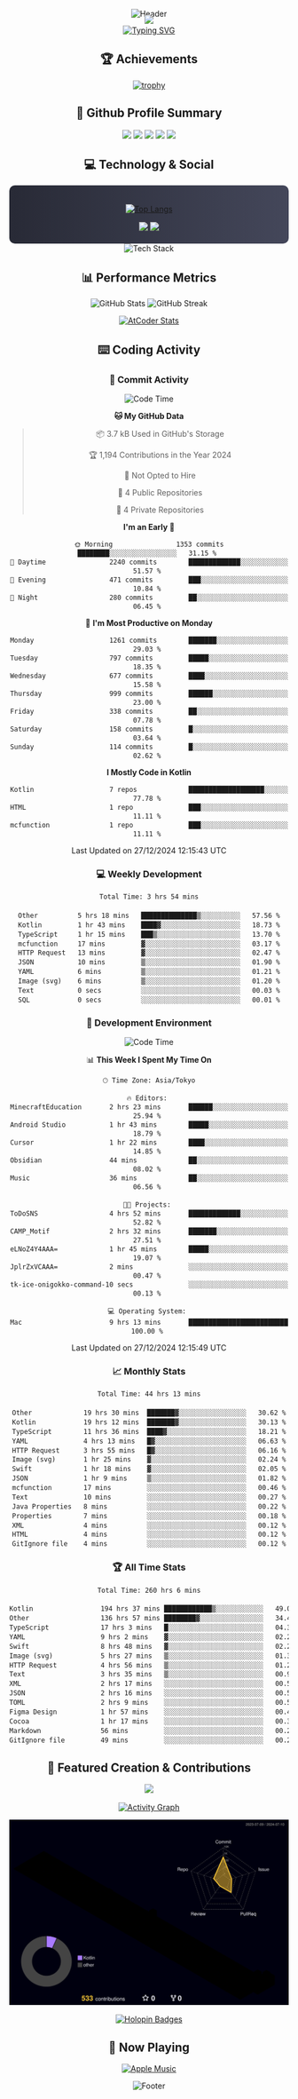 <div align="center">
  
![Header](https://capsule-render.vercel.app/api?type=waving&color=gradient&customColorList=12&height=300&section=header&text=Welcome%20to%20Batapii's%20Universe&fontSize=50&animation=fadeIn&fontAlignY=40&desc=Android%20Developer%20|%20Kotlin%20LOVE%20)

<div style="margin-top: -20px;">
  <img src="https://readme-typing-svg.herokuapp.com/?lines=Crafting+Android+Experiences;Building+Tomorrow's+Apps+Today;Always+Learning,+Always+Growing&font=Fira%20Code&center=true&width=440&height=45&color=f75c7e&vCenter=true&size=22&pause=1000">
</div>

<a href="https://git.io/typing-svg">
  <img src="https://readme-typing-svg.demolab.com?font=Fira+Code&weight=600&size=28&duration=4000&pause=1000&center=true&vCenter=true&width=800&lines=Hey+there!+I'm+Batapii+%F0%9F%91%8B;Android+Developer+from+Japan+%F0%9F%87%AF%F0%9F%87%B5" alt="Typing SVG" />
</a>

## 🏆 Achievements

[![trophy](https://github-profile-trophy.vercel.app/?username=batapii&theme=onestar&no-frame=true&no-bg=true&column=8&rank=SECRET,SSS,SS,S,AAA,AA,A,B,C,?&margin-w=10&margin-h=10)](https://github.com/ryo-ma/github-profile-trophy)

## 🎯 Github Profile Summary

<div align="center">
  <img src="http://github-profile-summary-cards.vercel.app/api/cards/profile-details?username=batapii&theme=radical" />
  <img src="http://github-profile-summary-cards.vercel.app/api/cards/repos-per-language?username=batapii&theme=radical" />
  <img src="http://github-profile-summary-cards.vercel.app/api/cards/most-commit-language?username=batapii&theme=radical" />
  <img src="http://github-profile-summary-cards.vercel.app/api/cards/stats?username=batapii&theme=radical" />
  <img src="http://github-profile-summary-cards.vercel.app/api/cards/productive-time?username=batapii&theme=radical" />
</div>

## 💻 Technology & Social

<div align="center" style="background: linear-gradient(to right, #282A36, #44475A); padding: 20px; border-radius: 10px;">

[![Top Langs](https://github-readme-stats.vercel.app/api/top-langs/?username=batapii
)](https://github.com/anuraghazra/github-readme-stats)

<div style="margin-top: 15px">
<a href="https://github.com/batapii"><img src="https://img.shields.io/github/followers/batapii?style=for-the-badge&logo=github&label=Follow&color=ff6e96&labelColor=282A36"/></a>
<a href="https://twitter.com/batapii3939"><img src="https://img.shields.io/twitter/follow/batapii?style=for-the-badge&logo=twitter&color=1DA1F2&labelColor=282A36&label= Twitter"/></a>
</div>

</div>

<div align="center">
<img src="https://github-readme-tech-stack.vercel.app/api/cards?title=Tech+Stack&align=center&titleAlign=center&fontSize=20&lineHeight=10&lineCount=4&theme=github_dark&width=800&bg=%230D1117&badge=%23161B22&border=%2321262D&titleColor=%2358A6FF&line1=kotlin%2Ckotlin%2C0095D5%3Bandroid%2Candroid%2C00ff00%3Bjetpackcompose%2Cjetpack%2C4285F4%3B&line2=swift%2Cswift%2CFA7343%3Bfirebase%2Cfirebase%2CFFCA28%3Bgithub%2Cgithub%2C181717%3B&line3=typescript%2Ctypescript%2C3178C6%3Bgraphql%2Cgraphql%2CE10098%3Bsupabase%2Csupabase%2C3FCF8E%3B&line4=gradle%2Cgradle%2C02303A%3Bgitkraken%2Cgitkraken%2C179287%3Bpostman%2Cpostman%2CFF6C37%3B" alt="Tech Stack" />
</div>



## 📊 Performance Metrics

<div align="center">

![GitHub Stats](https://github-readme-stats.vercel.app/api?username=batapii&show_icons=true&theme=radical&hide_border=true&bg_color=0D1117)
![GitHub Streak](https://github-readme-streak-stats.herokuapp.com/?user=batapii&theme=radical&hide_border=true&background=0D1117)

[![AtCoder Stats](https://atcoder-readme-stats.vercel.app/stats/batapii3939?theme=dark&show_history=5&width=495)](https://github.com/iwbc-mzk/atcoder-readme-stats)

</div>

## ⌨️ Coding Activity

### 🌟 Commit Activity
<!--START_SECTION:commit-stats-->
![Code Time](http://img.shields.io/badge/Code%20Time-397%20hrs%203%20mins-blue)

**🐱 My GitHub Data** 

> 📦 3.7 kB Used in GitHub's Storage 
 > 
> 🏆 1,194 Contributions in the Year 2024
 > 
> 🚫 Not Opted to Hire
 > 
> 📜 4 Public Repositories 
 > 
> 🔑 4 Private Repositories 
 > 
**I'm an Early 🐤** 

```text
🌞 Morning                1353 commits        ████████░░░░░░░░░░░░░░░░░   31.15 % 
🌆 Daytime                2240 commits        █████████████░░░░░░░░░░░░   51.57 % 
🌃 Evening                471 commits         ███░░░░░░░░░░░░░░░░░░░░░░   10.84 % 
🌙 Night                  280 commits         ██░░░░░░░░░░░░░░░░░░░░░░░   06.45 % 
```
📅 **I'm Most Productive on Monday** 

```text
Monday                   1261 commits        ███████░░░░░░░░░░░░░░░░░░   29.03 % 
Tuesday                  797 commits         █████░░░░░░░░░░░░░░░░░░░░   18.35 % 
Wednesday                677 commits         ████░░░░░░░░░░░░░░░░░░░░░   15.58 % 
Thursday                 999 commits         ██████░░░░░░░░░░░░░░░░░░░   23.00 % 
Friday                   338 commits         ██░░░░░░░░░░░░░░░░░░░░░░░   07.78 % 
Saturday                 158 commits         █░░░░░░░░░░░░░░░░░░░░░░░░   03.64 % 
Sunday                   114 commits         █░░░░░░░░░░░░░░░░░░░░░░░░   02.62 % 
```


**I Mostly Code in Kotlin** 

```text
Kotlin                   7 repos             ███████████████████░░░░░░   77.78 % 
HTML                     1 repo              ███░░░░░░░░░░░░░░░░░░░░░░   11.11 % 
mcfunction               1 repo              ███░░░░░░░░░░░░░░░░░░░░░░   11.11 % 
```




 Last Updated on 27/12/2024 12:15:43 UTC
<!--END_SECTION:commit-stats-->

### 💻 Weekly Development
<!--START_SECTION:wakatime-->

```txt
Total Time: 3 hrs 54 mins

Other          5 hrs 18 mins   ██████████████▒░░░░░░░░░░   57.56 %
Kotlin         1 hr 43 mins    ████▓░░░░░░░░░░░░░░░░░░░░   18.73 %
TypeScript     1 hr 15 mins    ███▒░░░░░░░░░░░░░░░░░░░░░   13.70 %
mcfunction     17 mins         ▓░░░░░░░░░░░░░░░░░░░░░░░░   03.17 %
HTTP Request   13 mins         ▓░░░░░░░░░░░░░░░░░░░░░░░░   02.47 %
JSON           10 mins         ▒░░░░░░░░░░░░░░░░░░░░░░░░   01.90 %
YAML           6 mins          ▒░░░░░░░░░░░░░░░░░░░░░░░░   01.21 %
Image (svg)    6 mins          ▒░░░░░░░░░░░░░░░░░░░░░░░░   01.20 %
Text           0 secs          ░░░░░░░░░░░░░░░░░░░░░░░░░   00.03 %
SQL            0 secs          ░░░░░░░░░░░░░░░░░░░░░░░░░   00.01 %
```

<!--END_SECTION:wakatime-->

### 🔨 Development Environment
<!--START_SECTION:dev-stats-->
![Code Time](http://img.shields.io/badge/Code%20Time-397%20hrs%203%20mins-blue)

📊 **This Week I Spent My Time On** 

```text
🕑︎ Time Zone: Asia/Tokyo

🔥 Editors: 
MinecraftEducation       2 hrs 23 mins       ██████░░░░░░░░░░░░░░░░░░░   25.94 % 
Android Studio           1 hr 43 mins        █████░░░░░░░░░░░░░░░░░░░░   18.79 % 
Cursor                   1 hr 22 mins        ████░░░░░░░░░░░░░░░░░░░░░   14.85 % 
Obsidian                 44 mins             ██░░░░░░░░░░░░░░░░░░░░░░░   08.02 % 
Music                    36 mins             ██░░░░░░░░░░░░░░░░░░░░░░░   06.56 % 

🐱‍💻 Projects: 
ToDoSNS                  4 hrs 52 mins       █████████████░░░░░░░░░░░░   52.82 % 
CAMP_Motif               2 hrs 32 mins       ███████░░░░░░░░░░░░░░░░░░   27.51 % 
eLNoZ4Y4AAA=             1 hr 45 mins        █████░░░░░░░░░░░░░░░░░░░░   19.07 % 
JplrZxVCAAA=             2 mins              ░░░░░░░░░░░░░░░░░░░░░░░░░   00.47 % 
tk-ice-onigokko-command-10 secs              ░░░░░░░░░░░░░░░░░░░░░░░░░   00.13 % 

💻 Operating System: 
Mac                      9 hrs 13 mins       █████████████████████████   100.00 % 
```


 Last Updated on 27/12/2024 12:15:49 UTC
<!--END_SECTION:dev-stats-->

### 📈 Monthly Stats
<!--START_SECTION:wakamonth-->

```txt
Total Time: 44 hrs 13 mins

Other             19 hrs 30 mins  ███████▓░░░░░░░░░░░░░░░░░   30.62 %
Kotlin            19 hrs 12 mins  ███████▓░░░░░░░░░░░░░░░░░   30.13 %
TypeScript        11 hrs 36 mins  ████▓░░░░░░░░░░░░░░░░░░░░   18.21 %
YAML              4 hrs 13 mins   █▓░░░░░░░░░░░░░░░░░░░░░░░   06.63 %
HTTP Request      3 hrs 55 mins   █▓░░░░░░░░░░░░░░░░░░░░░░░   06.16 %
Image (svg)       1 hr 25 mins    ▓░░░░░░░░░░░░░░░░░░░░░░░░   02.24 %
Swift             1 hr 18 mins    ▓░░░░░░░░░░░░░░░░░░░░░░░░   02.05 %
JSON              1 hr 9 mins     ▒░░░░░░░░░░░░░░░░░░░░░░░░   01.82 %
mcfunction        17 mins         ░░░░░░░░░░░░░░░░░░░░░░░░░   00.46 %
Text              10 mins         ░░░░░░░░░░░░░░░░░░░░░░░░░   00.27 %
Java Properties   8 mins          ░░░░░░░░░░░░░░░░░░░░░░░░░   00.22 %
Properties        7 mins          ░░░░░░░░░░░░░░░░░░░░░░░░░   00.18 %
XML               4 mins          ░░░░░░░░░░░░░░░░░░░░░░░░░   00.12 %
HTML              4 mins          ░░░░░░░░░░░░░░░░░░░░░░░░░   00.12 %
GitIgnore file    4 mins          ░░░░░░░░░░░░░░░░░░░░░░░░░   00.12 %
```

<!--END_SECTION:wakamonth-->

### 🏆 All Time Stats
<!--START_SECTION:wakaalltime-->

```txt
Total Time: 260 hrs 6 mins

Kotlin                 194 hrs 37 mins ████████████▒░░░░░░░░░░░░   49.02 %
Other                  136 hrs 57 mins ████████▓░░░░░░░░░░░░░░░░   34.49 %
TypeScript             17 hrs 3 mins   █░░░░░░░░░░░░░░░░░░░░░░░░   04.30 %
YAML                   9 hrs 2 mins    ▓░░░░░░░░░░░░░░░░░░░░░░░░   02.28 %
Swift                  8 hrs 48 mins   ▓░░░░░░░░░░░░░░░░░░░░░░░░   02.22 %
Image (svg)            5 hrs 27 mins   ▒░░░░░░░░░░░░░░░░░░░░░░░░   01.37 %
HTTP Request           4 hrs 56 mins   ▒░░░░░░░░░░░░░░░░░░░░░░░░   01.25 %
Text                   3 hrs 35 mins   ▒░░░░░░░░░░░░░░░░░░░░░░░░   00.90 %
XML                    2 hrs 17 mins   ░░░░░░░░░░░░░░░░░░░░░░░░░   00.58 %
JSON                   2 hrs 16 mins   ░░░░░░░░░░░░░░░░░░░░░░░░░   00.57 %
TOML                   2 hrs 9 mins    ░░░░░░░░░░░░░░░░░░░░░░░░░   00.54 %
Figma Design           1 hr 57 mins    ░░░░░░░░░░░░░░░░░░░░░░░░░   00.49 %
Cocoa                  1 hr 17 mins    ░░░░░░░░░░░░░░░░░░░░░░░░░   00.32 %
Markdown               56 mins         ░░░░░░░░░░░░░░░░░░░░░░░░░   00.24 %
GitIgnore file         49 mins         ░░░░░░░░░░░░░░░░░░░░░░░░░   00.21 %
```

<!--END_SECTION:wakaalltime-->


## 🌟 Featured Creation & Contributions

<div align="center">
  <a href="https://github.com/batapii/ToDoSNS">
    <img src="https://github-readme-stats.vercel.app/api/pin/?username=batapii&repo=ToDoSNS&theme=radical&hide_border=true&bg_color=0D1117" />
  </a>

[![Activity Graph](https://github-readme-activity-graph.vercel.app/graph?username=batapii&custom_title=Contribution%20Graph&hide_border=true&theme=radical&bg_color=0D1117)](https://github.com/ashutosh00710/github-readme-activity-graph)

![3D Contrib](./profile-3d-contrib/profile-night-rainbow.svg)

[![Holopin Badges](https://holopin.me/batapii)](https://holopin.io/@batapii)

</div>

## 🎵 Now Playing

<div align="center">
  
[![Apple Music](https://music-profile.rayriffy.com/theme/dark.svg?uid=001005.6598667d2ffd4a10a4f429edd0ba24c4.1156)](https://github.com/rayriffy/apple-music-github-profile)

</div>

![Footer](https://capsule-render.vercel.app/api?type=waving&color=gradient&customColorList=12&height=100&section=footer)

</div>
